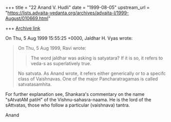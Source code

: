 +++
title = "22 Anand V. Hudli"
date = "1999-08-05"
upstream_url = "https://lists.advaita-vedanta.org/archives/advaita-l/1999-August/010669.html"

+++
[Archive link](https://lists.advaita-vedanta.org/archives/advaita-l/1999-August/010669.html)

On Thu, 5 Aug 1999 15:55:25 +0000, Jaldhar H. Vyas <jaldhar at BRAINCELLS.COM>
wrote:

>On Thu, 5 Aug 1999, Ravi wrote:
>
>> The word jaldhar was asking is satyatara? If it is so, it refers to
>> veda-s as superlatively true.
>
>No satvata. As Anand wrote, it refers either generically or to a specifc
>class of Vaishnavas.  One of the major Pancharatragamas is called
>satvatasamhita.
>

 For further explanation see, Shankara's commentary on the name
 "sAtvatAM patiH" of the Vishnu-sahasra-naama. He is the lord of
 the sAttvatas, those who follow a particular (vaishnava) tantra.

 Anand

